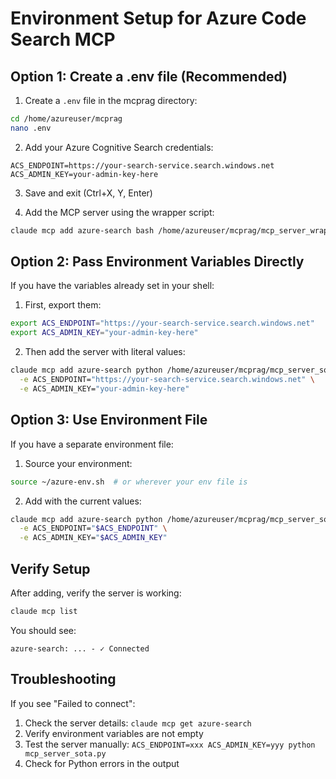 # Environment Setup for Azure Code Search MCP

## Option 1: Create a .env file (Recommended)

1. Create a `.env` file in the mcprag directory:
```bash
cd /home/azureuser/mcprag
nano .env
```

2. Add your Azure Cognitive Search credentials:
```
ACS_ENDPOINT=https://your-search-service.search.windows.net
ACS_ADMIN_KEY=your-admin-key-here
```

3. Save and exit (Ctrl+X, Y, Enter)

4. Add the MCP server using the wrapper script:
```bash
claude mcp add azure-search bash /home/azureuser/mcprag/mcp_server_wrapper.sh
```

## Option 2: Pass Environment Variables Directly

If you have the variables already set in your shell:

1. First, export them:
```bash
export ACS_ENDPOINT="https://your-search-service.search.windows.net"
export ACS_ADMIN_KEY="your-admin-key-here"
```

2. Then add the server with literal values:
```bash
claude mcp add azure-search python /home/azureuser/mcprag/mcp_server_sota.py \
  -e ACS_ENDPOINT="https://your-search-service.search.windows.net" \
  -e ACS_ADMIN_KEY="your-admin-key-here"
```

## Option 3: Use Environment File

If you have a separate environment file:

1. Source your environment:
```bash
source ~/azure-env.sh  # or wherever your env file is
```

2. Add with the current values:
```bash
claude mcp add azure-search python /home/azureuser/mcprag/mcp_server_sota.py \
  -e ACS_ENDPOINT="$ACS_ENDPOINT" \
  -e ACS_ADMIN_KEY="$ACS_ADMIN_KEY"
```

## Verify Setup

After adding, verify the server is working:
```bash
claude mcp list
```

You should see:
```
azure-search: ... - ✓ Connected
```

## Troubleshooting

If you see "Failed to connect":
1. Check the server details: `claude mcp get azure-search`
2. Verify environment variables are not empty
3. Test the server manually: `ACS_ENDPOINT=xxx ACS_ADMIN_KEY=yyy python mcp_server_sota.py`
4. Check for Python errors in the output